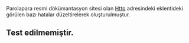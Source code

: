 Parolapara resmi dökümantasyon sitesi olan [Http](https://docs.parolapara.com/) adresindeki eklentideki görülen bazı hatalar düzeltirelerek oluşturulmuştur.

## Test edilmemiştir.

